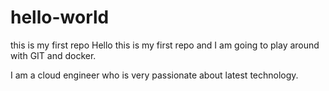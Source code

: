 # hello-world
this is my first repo
Hello this is my first repo and I am going to play around with GIT and docker.

I am a cloud engineer who is very passionate about latest technology.
